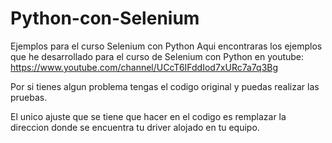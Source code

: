# Python-con-Selenium 
Ejemplos para el curso Selenium con Python
Aqui encontraras los ejemplos que he desarrollado para el curso de Selenium con Python en 
youtube: https://www.youtube.com/channel/UCcT6IFddIod7xURc7a7q3Bg

Por si tienes algun problema tengas el codigo original y puedas realizar las pruebas.

El unico ajuste que se tiene que hacer en el codigo es remplazar la direccion donde se encuentra tu driver alojado en tu equipo.

